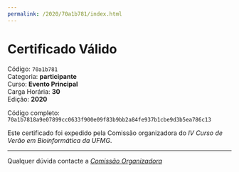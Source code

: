 ```yaml
---
permalink: /2020/70a1b781/index.html
---
```


# Certificado Válido

Código: `70a1b781`<br>
Categoria: **participante**<br>
Curso: **Evento Principal**<br>
Carga Horária: **30**<br>
Edição: **2020**<br>


Código completo: `70a1b7818a9e07899cc0633f900e09f83b9bb2a84fe937b1cbe9d3b5ea786c13`


Este certificado foi expedido pela Comissão organizadora do *IV Curso de Verão em Bioinformática da UFMG*.

----

Qualquer dúvida contacte a [_Comissão Organizadora_](<mailto:cursobioinfoufmg@gmail.com$subject=[Certificados]>)

